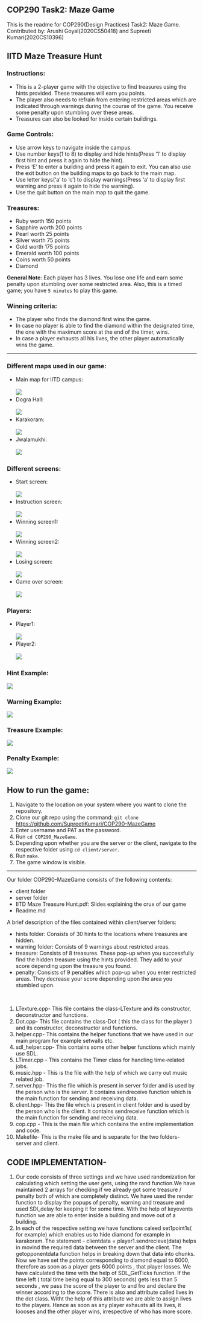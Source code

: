 ## COP290 Task2: Maze Game
This is the readme for COP290(Design Practices) Task2: Maze Game.<br>
Contributed by: Arushi Goyal(2020CS50418) and Supreeti Kumari(2020CS10396)<br>

## IITD Maze Treasure Hunt

### Instructions:
- This is a 2-player game with the objective to find treasures using the hints provided. These treasures will earn you points. 
- The player also needs to refrain from entering restricted areas which are indicated through warnings during the course of the game. You receive some penalty upon stumbling over these areas.
- Treasures can also be looked for inside certain buildings.

### Game Controls:
- Use arrow keys to navigate inside the campus.
- Use number keys(1 to 8) to display and hide hints(Press ‘1’ to display first hint and press it again to hide the hint).
- Press ‘E’ to enter a building and press it again to  exit. You can also use the exit button on the building maps to go back to the main map.
- Use letter keys(‘a’ to ‘c’) to display warnings(Press ‘a’ to display first warning and press it again to hide the warning).
- Use the quit button on the main map to quit the game.

### Treasures:
- Ruby worth 150 points
- Sapphire worth 200 points
- Pearl worth 25 points
- Silver worth 75 points
- Gold worth 175 points
- Emerald worth 100 points
- Coins worth 50 points
- Diamond

**General Note**: Each player has 3 lives. You lose one life and earn some penalty upon stumbling over some restricted area. Also, this is a timed game; you have ``` 5 minutes ``` to play this game.<br>

### Winning criteria:

- The player who finds the diamond first wins the game.
- In case no player is able to find the diamond within the designated time, the one with the maximum score at the end of the timer, wins.
- In case a player exhausts all his lives, the other player automatically wins the game. 

---

### Different maps used in our game:

- Main map for IITD campus:<br><br>![](client/resources/background.png)
- Dogra Hall: <br><br> ![](client/resources/dograhall.png)
- Karakoram:<br><br>![](client/resources/karakoram.png)
- Jwalamukhi:<br><br>![](client/resources/jwalamukhi.png)

### Different screens:

- Start screen: <br><br>![](client/resources/startmenu.png)
- Instruction screen: <br><br>![](client/resources/okmenu.png)
- Winning screen1: <br><br>![](client/resources/gamewon.png)
- Winning screen2: <br><br>![](client/resources/gamewon1.png)
- Losing screen: <br><br>![](client/resources/gameover.png)
- Game over screen: <br><br>![](client/resources/gamefinish.png)

### Players:

- Player1: <br><br>![](client/resources/player1.png)      
- Player2: <br><br>![](client/resources/player2.png)

### Hint Example:
![](client/hints/hint1.png)<br>

### Warning Example:
![](client/warning/warning1.png)<br>

### Treasure Example:
![](client/treasure/ruby.png)<br>

### Penalty Example:
![](client/penalty/penalty1.png)    

## How to run the game:

1. Navigate to the location on your system where you want to clone the repository.
2. Clone our git repo using the command: ``` git clone ```  https://github.com/SupreetiKumari/COP290-MazeGame
3. Enter username and PAT as the password.
4. Run ``` cd COP290_MazeGame ```.
5. Depending upon whether you are the server or the client, navigate to the respective folder using ``` cd client/server ```.
6. Run ``` make ```.
7. The game window is visible.

---
Our folder COP290-MazeGame consists of the following contents:

- client folder
- server folder
- IITD Maze Treasure Hunt.pdf: Slides explaining the crux of our game
- Readme.md

A brief description of the files contained within client/server folders:

- hints folder: Consists of 30 hints to the locations where treasures are hidden. 
- warning folder: Consists of 9 warnings about restricted areas.
- treasure: Consists of 8 treasures. These pop-up when you successfully find the hidden treasure using the hints provided. They add to your score depending upon the treasure you found.
- penalty: Consists of 9 penalties which pop-up when you enter restricted areas. They decrease your score depending upon the area you stumbled upon.
<br>

1. LTexture.cpp- This file contains the class-LTexture and its constructor, deconstructor and functions.
2. Dot.cpp- This file contains the class-Dot ( this the class for the player ) and its constructor, deconstructor and functions.
3. helper.cpp- This contains the helper functions that we have used in our main program for example setwalls etc.
4. sdl_helper.cpp- This contains some other helper functions which mainly use SDL.
5. LTimer.cpp - This contains the Timer class for handling time-related jobs.
6. music.hpp - This is the file with the help of which we carry out music related job.
7. server.hpp- This the file which is present in server folder and is used by the person who is the server. It contains sendreceive function which is the main function for sending and receiving data.
8. client.hpp- This the file which is present in client folder and is used by the person who is the client. It contains sendreceive function which is the main function for sending and receiving data.
9. cop.cpp - This is the main file which contains the entire implementation and code.
10. Makefile- This is the make file and is separate for the two folders- server and client.


## CODE IMPLEMENTATION-

1. Our code consists of three settings and we have used randomization for calculating which setting the user gets, using the rand function.We have maintained 2 arrays for checking if we already got some treasure / penalty both of which are completely distinct. We have used the render function to display the popups of penalty, warning and treasure and used SDl_delay for keeping it for some time. With the help of keyevents function we are able to enter inside a building and move out of a building. 
2. In each of the respective setting we have functions caleed set1point1s( for example) which enables us to hide diamond for example in karakoram. The statement - clientdata = player1.sendrecieve(data) helps in movind the required data between the server and the client. The getopponentdata function helps in breaking down that data into chunks. Now we have set the points corresponding to diamond equal to 6000, therefore as soon as a player gets 6000 points , that player losses. We have calculated the time with the help of SDL_GetTicks function. If the time left ( total time being equal to 300 seconds) gets less than 5 seconds , we pass the score of the player to and fro and declare the winner according to the score. There is also and attribute called lives in the dot class. Witht the help of this attribute we are able to assign lives to the players. Hence as soon as any player exhausts all its lives, it loooses and the other player wins, irrespective of who has more score.
